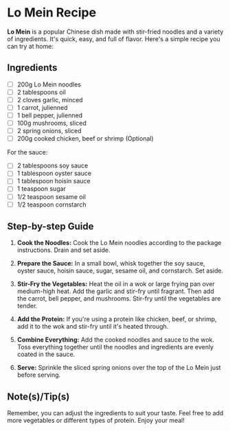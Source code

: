 # Lo Mein Recipe

**Lo Mein** is a popular Chinese dish made with stir-fried noodles and a variety of ingredients. It's quick, easy, and full of flavor. Here's a simple recipe you can try at home:

## Ingredients
- [ ] 200g Lo Mein noodles
- [ ] 2 tablespoons oil
- [ ] 2 cloves garlic, minced
- [ ] 1 carrot, julienned
- [ ] 1 bell pepper, julienned
- [ ] 100g mushrooms, sliced
- [ ] 2 spring onions, sliced
- [ ] 200g cooked chicken, beef or shrimp (Optional)

For the sauce:
- [ ] 2 tablespoons soy sauce
- [ ] 1 tablespoon oyster sauce
- [ ] 1 tablespoon hoisin sauce
- [ ] 1 teaspoon sugar
- [ ] 1/2 teaspoon sesame oil
- [ ] 1/2 teaspoon cornstarch

## Step-by-step Guide

1. **Cook the Noodles:** Cook the Lo Mein noodles according to the package instructions. Drain and set aside.

2. **Prepare the Sauce:** In a small bowl, whisk together the soy sauce, oyster sauce, hoisin sauce, sugar, sesame oil, and cornstarch. Set aside.

3. **Stir-Fry the Vegetables:** Heat the oil in a wok or large frying pan over medium-high heat. Add the garlic and stir-fry until fragrant. Then add the carrot, bell pepper, and mushrooms. Stir-fry until the vegetables are tender.

4. **Add the Protein:** If you're using a protein like chicken, beef, or shrimp, add it to the wok and stir-fry until it's heated through.

5. **Combine Everything:** Add the cooked noodles and sauce to the wok. Toss everything together until the noodles and ingredients are evenly coated in the sauce.

6. **Serve:** Sprinkle the sliced spring onions over the top of the Lo Mein just before serving.

## Note(s)/Tip(s)
Remember, you can adjust the ingredients to suit your taste. Feel free to add more vegetables or different types of protein. Enjoy your meal!